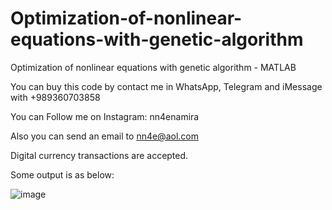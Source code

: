 # Optimization-of-nonlinear-equations-with-genetic-algorithm
Optimization of nonlinear equations with genetic algorithm - MATLAB

You can buy this code by contact me in WhatsApp, Telegram and iMessage with +989360703858

You can Follow me on Instagram: nn4enamira

Also you can send an email to nn4e@aol.com

Digital currency transactions are accepted.

Some output is as below:


![image](https://github.com/user-attachments/assets/9d43f160-425c-4820-a2b0-d5b0c1d6b19a)

